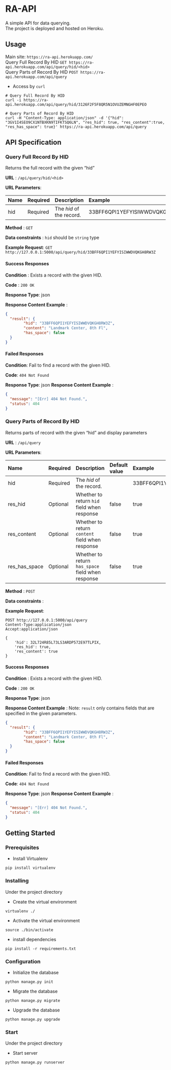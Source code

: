 # RA-API

A simple API for data querying.  
The project is deployed and hosted on Heroku.

## Usage

Main site: `https://ra-api.herokuapp.com/`  
Query Full Record By HID `GET https://ra-api.herokuapp.com/api/query/hid/<hid>`  
Query Parts of Record By HID `POST https://ra-api.herokuapp.com/api/query`

* Access by `curl`  

```
# Query Full Record By HID
curl -i https://ra-api.herokuapp.com/api/query/hid/3126F2F5F8QR5N1OVUZEMNGHF0EPEO
```

```
# Query Parts of Record By HID
curl -H "Content-Type: application/json" -d '{"hid": "3GV1I4SEO9CX1NTBXKN9TIFKTSQ6LN", "res_hid": true, "res_content":true, "res_has_space": true}' https://ra-api.herokuapp.com/api/query
```

## API Specification
### Query Full Record By HID

Returns the full record with the given “hid”

**URL** : `/api/query/hid/<hid>`

**URL Parameters**:  

| Name | Required | Description  | Example |
|:-----|:--------- |:----------- |:--------|
| hid  | Required | The *hid* of the record.|33BFF6QPI1YEFYISIWWDVQKGH8RW3Z|

**Method** : `GET`

**Data constraints** : `hid` should be `string` type

**Example Request**:
`GET http://127.0.0.1:5000/api/query/hid/33BFF6QPI1YEFYISIWWDVQKGH8RW3Z`

#### Success Responses

**Condition** : Exists a record with the given HID.

**Code** : `200 OK`

**Response Type**: json

**Response Content Example** :
```json
{
  "result": {
        "hid": "33BFF6QPI1YEFYISIWWDVQKGH8RW3Z",
        "content": "Landmark Center, 8th Fl",
        "has_space": false     
  }
}
```
#### Failed Responses

**Condition**: Fail to find a record with the given HID.

**Code**: `404 Not Found`

**Response Type**: json
**Response Content Example** :
```json
{
  "message": "[Err] 404 Not Found.", 
  "status": 404
}
```

### Query Parts of Record By HID

Returns parts of record with the given “hid” and display parameters

**URL** : `/api/query`

**URL Parameters**:

| Name | Required | Description  | Default value | Example |
|:-----|:--------- |:----------- |:--------------| :-------|
| hid  | Required | The *hid* of the record.|  |33BFF6QPI1YEFYISIWWDVQKGH8RW3Z|
| res_hid | Optional | Whether to return `hid` field when response | false | true |
| res_content | Optional | Whether to return `content` field when response | false | true |
| res_has_space | Optional | Whether to return `has_space` field when response | false | true |

**Method** : `POST`

**Data constraints** :

**Example Request**:
```
POST http://127.0.0.1:5000/api/query  
Content-Type:application/json
Accept:application/json	

{
    'hid': 32L724R85L73LS3ARDP572E97TLPIX,
    'res_hid': true,
    'res_content': true
}
```

#### Success Responses

**Condition** : Exists a record with the given HID.

**Code** : `200 OK`

**Response Type**: json

**Response Content Example** :
Note: `result` only contains fields that are specified in the given parameters.
```json
{
  "result": {
        "hid": "33BFF6QPI1YEFYISIWWDVQKGH8RW3Z",
        "content": "Landmark Center, 8th Fl",
        "has_space": false     
  }
}
```
#### Failed Responses

**Condition**: Fail to find a record with the given HID.

**Code**: `404 Not Found`

**Response Type**: json
**Response Content Example** :
```json
{
  "message": "[Err] 404 Not Found.", 
  "status": 404
}
```

## Getting Started
### Prerequisites  
* Install Virtualenv 
```commandline
pip install virtualenv
```

### Installing
Under the project directory
* Create the virtual environment
```commandline
virtualenv ./
```
* Activate the virtual environment
```commandline
source ./bin/activate
```
* install dependencies
```commandline
pip install -r requirements.txt
```

### Configuration
* Initialize the database
```commandline
python manage.py init
```
* Migrate the database
```commandline
python manage.py migrate
```
* Upgrade the database
```commandline
python manage.py upgrade
```

### Start
Under the project directory
* Start server
```commandline
python manage.py runserver
```




